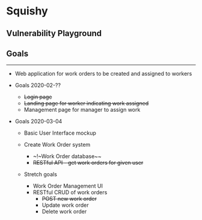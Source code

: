 # Squishy
## Vulnerability Playground

## Goals
---

- Web application for work orders to be created and assigned to workers

- Goals 2020-02-??
	- ~~Login page~~
	- ~~Landing page for worker indicating work assigned~~
	- Management page for manager to assign work

- Goals 2020-03-04
	- Basic User Interface mockup
	- Create Work Order system
		- ~!~Work Order database~~
		- ~~RESTful API - get work orders for given user~~

	- Stretch goals
		- Work Order Management UI
		- RESTful CRUD of work orders
			- ~~POST new work order~~
			- Update work order
			- Delete work order